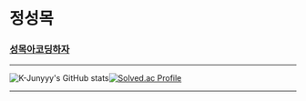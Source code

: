 # 정성목

### [성목아코딩하자](http://tjdahr25.tistory.com)
----------------------------
![K-Junyyy's GitHub stats](https://github-readme-stats.vercel.app/api?username=JeongSeongMOk&show_icons=true&theme=dark)[![Solved.ac Profile](http://mazassumnida.wtf/api/v2/generate_badge?boj=tjdahr25)](https://solved.ac/tjdahr25) 

-------------------------------


<!--
**JeongSeongMok/JeongSeongMok** is a ✨ _special_ ✨ repository because its `README.md` (this file) appears on your GitHub profile.

Here are some ideas to get you started:

- 🔭 I’m currently working on ...
- 🌱 I’m currently learning ...
- 👯 I’m looking to collaborate on ...
- 🤔 I’m looking for help with ...
- 💬 Ask me about ...
- 📫 How to reach me: ...
- 😄 Pronouns: ...
- ⚡ Fun fact: ...
-->
